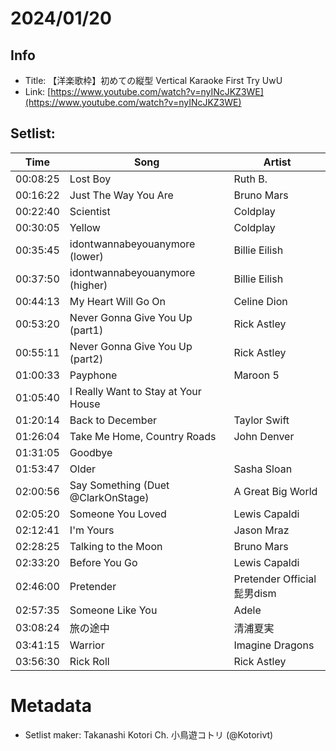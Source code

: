 # 2024/01/20

## Info
- Title: 【洋楽歌枠】初めての縦型 Vertical Karaoke First Try UwU
- Link: [https://www.youtube.com/watch?v=nyINcJKZ3WE](https://www.youtube.com/watch?v=nyINcJKZ3WE)

## Setlist:
| Time     | Song                           | Artist            |
|----------|--------------------------------|-------------------|
| 00:08:25  | Lost Boy                       | Ruth B.           |
| 00:16:22  | Just The Way You Are           | Bruno Mars        |
| 00:22:40  | Scientist                      | Coldplay          |
| 00:30:05  | Yellow                         | Coldplay          |
| 00:35:45  | idontwannabeyouanymore (lower) | Billie Eilish     |
| 00:37:50  | idontwannabeyouanymore (higher)| Billie Eilish     |
| 00:44:13  | My Heart Will Go On            | Celine Dion       |
| 00:53:20  | Never Gonna Give You Up (part1)| Rick Astley       |
| 00:55:11  | Never Gonna Give You Up (part2)| Rick Astley       |
| 01:00:33  | Payphone                       | Maroon 5          |
| 01:05:40  | I Really Want to Stay at Your House|               |
| 01:20:14  | Back to December               | Taylor Swift      |
| 01:26:04  | Take Me Home, Country Roads    | John Denver       |
| 01:31:05  | Goodbye                        |                   |
| 01:53:47  | Older                          | Sasha Sloan       |
| 02:00:56  | Say Something (Duet @ClarkOnStage)| A Great Big World |
| 02:05:20  | Someone You Loved              | Lewis Capaldi     |
| 02:12:41  | I'm Yours                      | Jason Mraz        |
| 02:28:25  | Talking to the Moon            | Bruno Mars        |
| 02:33:20  | Before You Go                  | Lewis Capaldi     |
| 02:46:00  | Pretender                      | Pretender Official髭男dism |
| 02:57:35  | Someone Like You               | Adele             |
| 03:08:24  | 旅の途中                        | 清浦夏実           |
| 03:41:15  | Warrior                        | Imagine Dragons   |
| 03:56:30  | Rick Roll                      | Rick Astley       |

# Metadata
- Setlist maker: Takanashi Kotori Ch. 小鳥遊コトリ (@Kotorivt)
